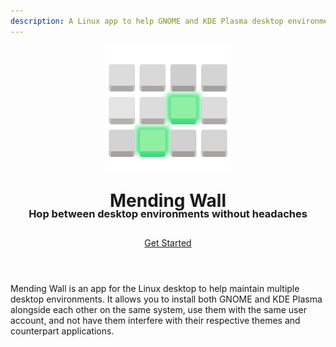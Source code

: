 ```yaml
---
description: A Linux app to help GNOME and KDE Plasma desktop environments be more neighborly.
---
```


<div style="text-align:center;">
  <p><img src="assets/logo.svg" width="200" height="200" alt="Mending Wall logo"></p>
  <h1 style="margin-top:1em;"><strong>Mending Wall</strong></h1>
  <h3 style="margin-top:-1.5em;"><strong>Hop between desktop environments without headaches</strong></h3>
  <p style="margin-top:2em;margin-bottom:4em;">
    <a href="/getting-started" class="md-button md-button--primary">Get Started</a>
  </p>
</div>

Mending Wall is an app for the Linux desktop to help maintain multiple desktop environments. It allows you to install both GNOME and KDE Plasma alongside each other on the same system, use them with the same user account, and not have them interfere with their respective themes and counterpart applications.

